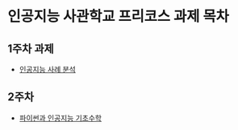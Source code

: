 # 인공지능 사관학교 프리코스 과제 목차

  ## 1주차 과제
  - [인공지능 사례 분석](https://)
  
  ## 2주차 
  - [파이썬과 인공지능 기초수학](https://github.com/Liebe97/AI_test/blob/AI_school/2%EC%A3%BC%EC%B0%A8%EA%B3%BC%EC%A0%9C.ipynb)
